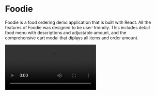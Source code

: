 # Foodie

Foodie is a food ordering demo application that is built with React. All the features of Foodie was designed to be user-friendly. This includes detail food menu with descriptions and adjustable amount, and the comprehensive cart modal that diplays all items and order amount.

![](https://user-images.githubusercontent.com/66182240/236658204-086d5db2-55cd-46aa-a8d5-e7e815725598.mov)





